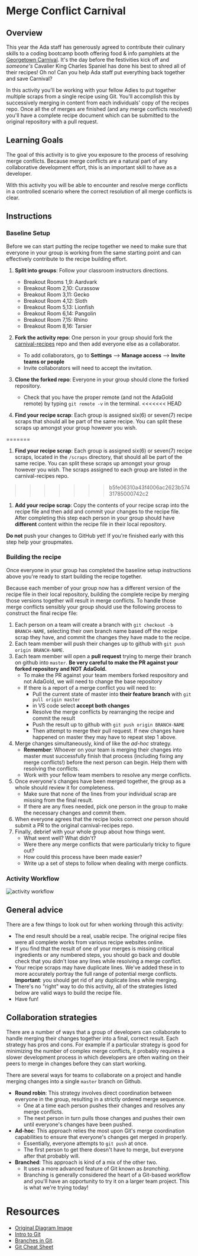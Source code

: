# Merge Conflict Carnival

## Overview

This year the Ada staff has generously agreed to contribute their culinary skills to a coding bootcamp booth offering food & info pamphlets at the [Georgetown Carnival](http://www.georgetowncarnival.com/). It's the day before the festivities kick off and _someone's_ Cavalier King Charles Spaniel has done his best to shred all of their recipes! Oh no! Can you help Ada staff put everything back together and save Carnival?

In this activity you'll be working with your fellow Adies to put together multiple scraps from a single recipe using Git. You'll accomplish this by successively merging in content from each individuals' copy of the recipes repo. Once all the of merges are finished (and any merge conflicts resolved) you'll have a complete recipe document which can be submitted to the original repository with a pull request.

## Learning Goals

The goal of this activity is to give you exposure to the process of resolving merge conflicts. Because merge conflicts are a natural part of any collaborative development effort, this is an important skill to have as a developer.

With this activity you will be able to encounter and resolve merge conflicts in a controlled scenario where the correct resolution of all merge conflicts is clear.

## Instructions

### Baseline Setup

Before we can start putting the recipe together we need to make sure that everyone in your group is working from the same starting point and can effectively contribute to the recipe building effort.

1. **Split into groups**: Follow your classroom instructors directions.
   - Breakout Rooms 1,9: Aardvark
   - Breakout Room 2,10: Curassow
   - Breakout Room 3,11: Gecko
   - Breakout Room 4,12: Sloth
   - Breakout Room 5,13: Lionfish
   - Breakout Room 6,14: Pangolin
   - Breakout Room 7,15: Rhino
   - Breakout Room 8,16: Tarsier
 
1. **Fork the activity repo**: One person in your group should fork the [carnival-recipes](https://github.com/AdaGold/carnival-recipes) repo and then add everyone else as a collaborator.
    - To add collaborators, go to **Settings** --> **Manage access** --> **Invite teams or people**
    - Invite collaborators will need to accept the invitation. 
1. **Clone the forked repo**: Everyone in your group should clone the forked repository.
    - Check that you have the proper remote (and not the AdaGold remote) by typing `git remote -v` in the terminal.
<<<<<<< HEAD
1. **Find your recipe scrap**: Each group is assigned six(6) or seven(7) recipe scraps that should all be part of the same recipe. You can split these scraps up amongst your group however you wish.

=======
1. **Find your recipe scrap**: Each group is assigned six(6) or seven(7) recipe scraps, located in the `/scraps` directory, that should all be part of the same recipe. You can split these scraps up amongst your group however you wish. The scraps assigned to each group are listed in the carnival-recipes repo.
>>>>>>> b5fe06310a43f4006ac2623b57431785000742c2
1. **Add your recipe scrap**: Copy the contents of your recipe scrap into the recipe file and then add and commit your changes to the recipe file. After completing this step each person in your group should have **different** content within the recipe file in their local repository.

**Do not** push your changes to GitHub yet! If you're finished early with this step help your groupmates.

### Building the recipe

Once everyone in your group has completed the baseline setup instructions above you're ready to start building the recipe together.

Because each member of your group now has a different version of the recipe file in their local repository, building the complete recipe by merging those versions together will result in merge conflicts. To handle those merge conflicts sensibly your group should use the following process to construct the final recipe file:

1. Each person on a team will create a branch with `git checkout -b BRANCH-NAME`, selecting their own branch name based off the recipe scrap they have, and commit the changes they have made to the recipe.
1. Each team member will push their changes up to github with `git push origin BRANCH-NAME`.
1. Each team member will open a **pull request** trying to merge their branch on github into `master`.  **Be very careful to make the PR against your forked repository and NOT AdaGold.**
    - To make the PR against your team members forked respository and not AdaGold, we will need to change the base repository
    - If there is a report of a merge conflict you will need to:
       - Pull the current state of master into **their feature branch** with `git pull origin master`
       - in VS code select **accept both changes**
       - Resolve the merge conflicts by rearranging the recipe and commit the result
       - Push the result up to github with `git push origin BRANCH-NAME`
       - Then attempt to merge their pull request.  If new changes have happened on master they may have to repeat step 1 above. 
1. Merge changes simultaneously, kind of like the _ad-hoc_ strategy.
    - **Remember**: Whoever on your team is merging their changes into master must successfully finish that process (including fixing any merge conflicts!) before the next person can begin.  Help them with resolving the conflicts.
    - Work with your fellow team members to resolve any merge conflicts.
1. Once everyone's changes have been merged together, the group as a whole should review it for completeness.
    - Make sure that none of the lines from your individual scrap are missing from the final result.
    - If there are any fixes needed, pick one person in the group to make the necessary changes and commit them.
1. When everyone agrees that the recipe looks correct _one_ person should submit a PR to the original carnival-recipes repo.
1. Finally, debrief with your whole group about how things went.
    - What went well? What didn't?
    - Were there any merge conflicts that were particularly tricky to figure out?
    - How could this process have been made easier?
    - Write up a set of steps to follow when dealing with merge conflicts.

### Activity Workflow

![activity workflow](./merge-carnival.png)

<!-- Original Image:  https://drive.google.com/file/d/11ZYH5JmApQZVstjjhCpd9H3hplPnKPAY/view?usp=sharing  -->

## General advice

There are a few things to look out for when working through this activity:

- The end result should be a real, usable recipe. The original recipe files were all complete works from various recipe websites online.
- If you find that the result of one of your merges is missing critical ingredients or any numbered steps, you should go back and double check that you didn't lose any lines while resolving a merge conflict.
- Your recipe scraps may have duplicate lines. We've added these in to more accurately portray the full range of potential merge conflicts. **Important**: you should get rid of any duplicate lines while merging.
- There's no "right" way to do this activity, all of the strategies listed below are valid ways to build the recipe file.
- Have fun!

## Collaboration strategies

There are a number of ways that a group of developers can collaborate to handle merging their changes together into a final, correct result. Each strategy has pros and cons. For example if a particular strategy is good for minimizing the number of complex merge conflicts, it probably requires a slower development process in which developers are often waiting on their peers to merge in changes before they can start working.

There are several ways for teams to collaborate on a project and handle merging changes into a single `master` branch on Github.

- **Round robin**: This strategy involves direct coordination between everyone in the group, resulting in a strictly ordered merge sequence.
  - One at a time each person pushes their changes and resolves any merge conflicts.
  - The next person in turn pulls those changes and pushes their own until everyone's changes have been pushed.
- **Ad-hoc**: This approach relies the most upon Git's merge coordination capabilities to ensure that everyone's changes get merged in properly.
  - Essentially, everyone attempts to `git push` at once.
  - The first person to get there doesn't have to merge, but everyone after that probably will.
- **Branched**: This approach is kind of a mix of the other two.
  - It uses a more advanced feature of Git known as _branching_.
  - Branching is generally considered the heart of a Git-based workflow and you'll have an opportunity to try it on a larger team project.  This is what we're trying today!

# Resources

- [Original Diagram Image](https://www.lucidchart.com/invitations/accept/c3fd712e-9be6-4fec-be51-9d433d7ed941)
- [Intro to Git](https://learn-2.galvanize.com/cohorts/2498/blocks/1032/content_files/intro-to-git/collaborating.md) 
- [Branches in Git](https://learn-2.galvanize.com/cohorts/2498/blocks/1441/content_files/branches-in-git/branches.md).
- [Git Cheat Sheet](https://education.github.com/git-cheat-sheet-education.pdf)
